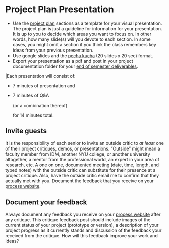 # Project Plan Presentation

* Use the [project plan](https://github.com/IDMNYU/seniorproject_sp20_duff/tree/0f2608a9ce0820faa34805b26c86faa1c8fa3495/plan.md) sections as a template for your visual presentation. The project plan is just a guideline for information for your presentation. It is up to you to decide which areas you want to focus on. In other words, how many slide\(s\) will you devote to each section. In some cases, you might omit a section if you think the class remembers key ideas from your previous presentation.
* Use google slides and the [pecha kucha](../pre-work/pecha_kucha.md) \(20 slides x 20 sec\) format. 
* Export your presentation as a pdf and post in your project documentation folder for your [end of semester deliverables](../end_of_semester_deliverables/).

\|Each presentation will consist of:

* 7 minutes of presentation and 
* 7 minutes of Q&A

  \(or a combination thereof\)

  for 14 minutes total.

## Invite guests

It is the responsibility of each senior to invite an outside critic to _at least_ one of their project critiques, demos, or presentations. “Outside” might mean a faculty member from IDM, another NYU college, or another university altogether, a mentor from the professional world, an expert in your area of research, etc. A one on one, documented meeting \(date, time, length, and typed notes\) with the outside critic can substitute for their presence at a project critique. Also, have the outside critic email me to confirm that they actually met with you. Document the feedback that you receive on your [process website](../pre-work/website.md).

## Document your feedback

Always document any feedback you receive on your [process website](../pre-work/website.md) after any critique. This critique feedback post should include images of the current status of your project \(prototype or version\), a description of your project progress as it currently stands and discussion of the feedback your received from the critique. How will this feedback improve your work and ideas?

